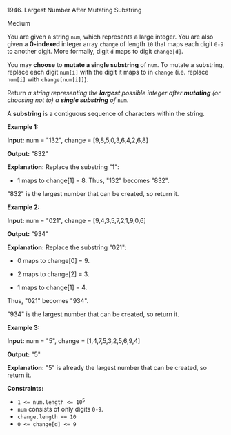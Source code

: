 1946\. Largest Number After Mutating Substring

Medium

You are given a string `num`, which represents a large integer. You are also given a **0-indexed** integer array `change` of length `10` that maps each digit `0-9` to another digit. More formally, digit `d` maps to digit `change[d]`.

You may **choose** to **mutate a single substring** of `num`. To mutate a substring, replace each digit `num[i]` with the digit it maps to in `change` (i.e. replace `num[i]` with `change[num[i]]`).

Return _a string representing the **largest** possible integer after **mutating** (or choosing not to) a **single substring** of_ `num`.

A **substring** is a contiguous sequence of characters within the string.

**Example 1:**

**Input:** num = "132", change = [9,8,5,0,3,6,4,2,6,8]

**Output:** "832"

**Explanation:** Replace the substring "1": 

- 1 maps to change[1] = 8. Thus, "132" becomes "832". 
  
"832" is the largest number that can be created, so return it.

**Example 2:**

**Input:** num = "021", change = [9,4,3,5,7,2,1,9,0,6]

**Output:** "934"

**Explanation:** Replace the substring "021": 

- 0 maps to change[0] = 9. 

- 2 maps to change[2] = 3. 

- 1 maps to change[1] = 4. 
  
Thus, "021" becomes "934". 

"934" is the largest number that can be created, so return it.

**Example 3:**

**Input:** num = "5", change = [1,4,7,5,3,2,5,6,9,4]

**Output:** "5"

**Explanation:** "5" is already the largest number that can be created, so return it.

**Constraints:**

*   <code>1 <= num.length <= 10<sup>5</sup></code>
*   `num` consists of only digits `0-9`.
*   `change.length == 10`
*   `0 <= change[d] <= 9`